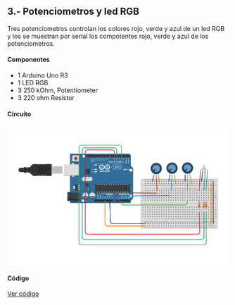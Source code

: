 ## 3.- Potenciometros y led RGB
Tres potenciometros controlan los colores rojo, verde y azul de un led RGB y los
se muestran por serial los compotentes rojo, verde y azul de los potenciometros.

#### Componentes
* 1	Arduino Uno R3
* 1	LED RGB
* 3	250 kOhm, Potentiometer
* 3	220 ohm Resistor

#### Circuito
![Circuito](circuito.png)

#### Código
[Ver código](codigo.ino)
